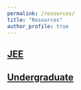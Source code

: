```yaml
---
permalink: /resources/
title: "Resources"
author_profile: true
---
```


[JEE](https://aarushbhattofficial.github.io/resources/jee/)
---

[Undergraduate](https://aarushbhattofficial.github.io/resources/undergraduate/)
---